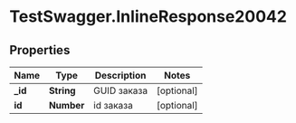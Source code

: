 # TestSwagger.InlineResponse20042

## Properties

Name | Type | Description | Notes
------------ | ------------- | ------------- | -------------
**_id** | **String** | GUID заказа | [optional] 
**id** | **Number** | id заказа | [optional] 


